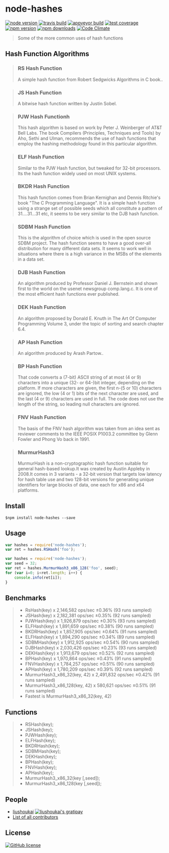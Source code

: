 # node-hashes

[![node version][node-image]][node-url]
[![travis build][travis-image]][travis-url]
[![appveyor build][appveyor-image]][appveyor-url]
[![test coverage][coveralls-image]][coveralls-url]
[![npm version][npm-image]][npm-url]
[![npm downloads][downloads-image]][downloads-url]
[![Code Climate][codeclimate-image]][codeclimate-url]


> Some of the more common uses of hash functions

## Hash Function Algorithms

> ### RS Hash Function
> A simple hash function from Robert Sedgwicks Algorithms in C book..

> ### JS Hash Function
> A bitwise hash function written by Justin Sobel.

> ### PJW Hash Functionh
> This hash algorithm is based on work by Peter J. Weinberger of AT&T Bell Labs.
> The book Compilers (Principles, Techniques and Tools) by Aho, Sethi and Ulman,
> recommends the use of hash functions that employ the hashing methodology found
> in this particular algorithm.

> ### ELF Hash Function
> Similar to the PJW Hash function, but tweaked for 32-bit processors.
> Its the hash function widely used on most UNIX systems.

> ### BKDR Hash Function
> This hash function comes from Brian Kernighan and Dennis Ritchie's book "The C Programming Language".
> It is a simple hash function using a strange set of possible seeds which all constitute a pattern of
> 31....31...31 etc, it seems to be very similar to the DJB hash function.

> ### SDBM Hash Function
> This is the algorithm of choice which is used in the open source SDBM project. The hash function
> seems to have a good over-all distribution for many different data sets. It seems to work well in
> situations where there is a high variance in the MSBs of the elements in a data set.

> ### DJB Hash Function
> An algorithm produced by Professor Daniel J. Bernstein and shown first to the world on the usenet
> newsgroup comp.lang.c. It is one of the most efficient hash functions ever published.

> ### DEK Hash Function
> An algorithm proposed by Donald E. Knuth in The Art Of Computer Programming Volume 3,
> under the topic of sorting and search chapter 6.4.

> ### AP Hash Function
> An algorithm produced by Arash Partow..

> ### BP Hash Function
> That code converts a (7-bit) ASCII string of at most (4 or 9) characters into a unique (32- or 64-)bit integer,
> depending on the platform.  If more characters are given, the first n-(5 or 10) characters are ignored,
> the low (4 or 1) bits of the next character are used, and the last (4 or 9) characters are used in full.
> The code does not use the length of the string, so leading null characters are ignored.

> ### FNV Hash Function
> The basis of the FNV hash algorithm was taken from an idea sent as reviewer comments to the IEEE
> POSIX P1003.2 committee by Glenn Fowler and Phong Vo back in 1991.

> ### MurmurHash3
> MurmurHash is a non-cryptographic hash function suitable for general hash-based lookup.It was created by Austin Appleby in 2008.It comes in 3 variants - a 32-bit version that targets low latency for hash table use and two 128-bit versions for generating unique identifiers for large blocks of data, one each for x86 and x64 platforms.

## Install
```
$npm install node-hashes --save
```

## Usage
```js
var hashes = require('node-hashes');
var ret = hashes.RSHash('foo');
```

```js
var hashes = require('node-hashes');
var seed = 32;
var ret = hashes.MurmurHash3_x86_128('foo', seed);
for (var i=0; i<ret.length; i++) {
    console.info(ret[i]);
}
```

## Benchmarks

> - RsHash(key) x 2,146,582 ops/sec ±0.36% (93 runs sampled)
> - JSHash(key) x 2,182,381 ops/sec ±0.35% (92 runs sampled)
> - PJWHash(key) x 1,926,879 ops/sec ±0.30% (93 runs sampled)
> - ELFHash(key) x 1,891,659 ops/sec ±0.38% (90 runs sampled)
> - BKDRHash(key) x 1,857,905 ops/sec ±0.64% (91 runs sampled)
> - ELFHash(key) x 1,894,290 ops/sec ±0.34% (89 runs sampled)
> - SDBMHash(key) x 1,912,925 ops/sec ±0.54% (90 runs sampled)
> - DJBHash(key) x 2,030,426 ops/sec ±0.23% (93 runs sampled)
> - DEKHash(key) x 1,913,679 ops/sec ±0.52% (92 runs sampled)
> - BPHash(key) x 1,970,864 ops/sec ±0.43% (91 runs sampled)
> - FNVHash(key) x 1,784,257 ops/sec ±0.51% (90 runs sampled)
> - APHash(key) x 1,780,209 ops/sec ±0.39% (92 runs sampled)
> - MurmurHash3_x86_32(key, 42) x 2,491,832 ops/sec ±0.42% (91 runs sampled)
> - MurmurHash3_x86_128(key, 42) x 580,621 ops/sec ±0.51% (91 runs sampled)
> - Fastest is MurmurHash3_x86_32(key, 42)

## Functions
> - RSHash(key);
> - JSHash(key);
> - PJWHash(key);
> - ELFHash(key);
> - BKDRHash(key);
> - SDBMHash(key);
> - DEKHash(key);
> - BPHash(key);
> - FNVHash(key);
> - APHash(key);
> - MurmurHash3_x86_32(key [,seed]);
> - MurmurHash3_x86_128(key [,seed]);

## People

- [liushoukai](https://github.com/liushoukai) [![liushoukai's gratipay][gratipay-image-liushoukai]][gratipay-url-liushoukai]
- [List of all contributors](https://github.com/liushoukai/node-hashes/graphs/contributors)

## License

[![GitHub license][license-image]][license-url]



[node-image]: https://img.shields.io/badge/node.js-%3E=_0.11-brightgreen.svg?style=flat
[node-url]: http://nodejs.org/download

[npm-image]: https://img.shields.io/npm/v/node-hashes.svg
[npm-url]: https://npmjs.org/package/node-hashes

[downloads-image]: https://img.shields.io/npm/dm/node-hashes.svg
[downloads-url]: https://npmjs.org/package/node-hashes

[travis-image]: https://img.shields.io/travis/liushoukai/node-hashes/master.svg?label=linux
[travis-url]: https://travis-ci.org/liushoukai/node-hashes

[appveyor-image]: https://img.shields.io/appveyor/ci/liushoukai/node-hashes/master.svg?label=windows
[appveyor-url]: https://ci.appveyor.com/project/liushoukai/node-hashes

[coveralls-image]: https://img.shields.io/coveralls/liushoukai/node-hashes/master.svg
[coveralls-url]: https://coveralls.io/r/liushoukai/node-hashes?branch=master

[gratipay-image-liushoukai]: https://img.shields.io/gratipay/liushoukai.svg
[gratipay-url-liushoukai]: https://gratipay.com/liushoukai/

[license-image]: https://img.shields.io/badge/license-MIT-blue.svg
[license-url]: https://raw.githubusercontent.com/liushoukai/node-hashes/master/LICENSE

[codeclimate-image]:https://codeclimate.com/github/liushoukai/node-hashes/badges/gpa.svg
[codeclimate-url]:https://codeclimate.com/github/liushoukai/node-hashes
